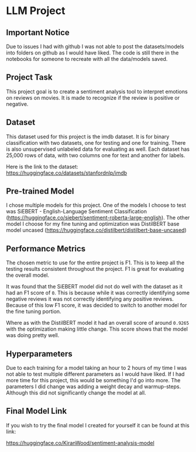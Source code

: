 # LLM Project

## Important Notice

Due to issues I had with github I was not able to post the datasets/models into folders on github as I would have liked. The code is still there in the notebooks for someone to recreate with all the data/models saved.

## Project Task

This project goal is to create a sentiment analysis tool to interpret emotions on reviews on movies. It is made to recognize if the review is positive or negative. 

## Dataset

This dataset used for this project is the imdb dataset. It is for binary classification with two datasets, one for testing and one for training. There is also unsupervised unlabeled data for evaluating as well. Each dataset has 25,000 rows of data, with two columns one for text and another for labels.

Here is the link to the dataset:
https://huggingface.co/datasets/stanfordnlp/imdb

## Pre-trained Model

I chose multiple models for this project. One of the models I choose to test was SiEBERT - English-Language Sentiment Classification (https://huggingface.co/siebert/sentiment-roberta-large-english).
The other model I choose for my fine tuning and optimization was DistilBERT base model uncased (https://huggingface.co/distilbert/distilbert-base-uncased)

## Performance Metrics

The chosen metric to use for the entire project is F1. This is to keep all the testing results consistent throughout the project. F1 is great for evaluating the overall model.

It was found that the SiEBERT model did not do well with the dataset as it had an F1 score of `0`. This is because while it was correctly identifying some negative reviews it was not correctly identifying any positive reviews. Because of this low F1 score, it was decided to switch to another model for the fine tuning portion.

Where as with the DistilBERT model it had an overall score of around `0.9265` with the optimization making little change. This score shows that the model was doing pretty well.

## Hyperparameters

Due to each training for a model taking an hour to 2 hours of my time I was not able to test multiple different parameters as I would have liked. If I had more time for this project, this would be something I'd go into more.
The parameters I did change was adding a weight decay and warmup-steps. Although this did not significantly change the model at all.

## Final Model Link

If you wish to try the final model I created for yourself it can be found at this link:

https://huggingface.co/KiranWood/sentiment-analysis-model

